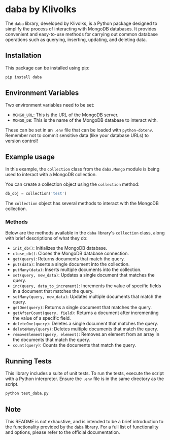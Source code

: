 # daba by Klivolks

The `daba` library, developed by Klivolks, is a Python package designed to simplify the process of interacting with MongoDB databases. It provides convenient and easy-to-use methods for carrying out common database operations such as querying, inserting, updating, and deleting data.

## Installation

This package can be installed using pip:

```bash
pip install daba
```

## Environment Variables

Two environment variables need to be set:

- `MONGO_URL`: This is the URL of the MongoDB server.
- `MONGO_DB`: This is the name of the MongoDB database to interact with.

These can be set in an `.env` file that can be loaded with `python-dotenv`. Remember not to commit sensitive data (like your database URLs) to version control!

## Example usage

In this example, the `collection` class from the `daba.Mongo` module is being used to interact with a MongoDB collection. 

You can create a collection object using the `collection` method:
```python
db_obj = collection('test')
```
The `collection` object has several methods to interact with the MongoDB collection.

### Methods

Below are the methods available in the `daba` library's `collection` class, along with brief descriptions of what they do:

- `init_db()`: Initializes the MongoDB database.
- `close_db()`: Closes the MongoDB database connection.
- `get(query)`: Returns documents that match the query.
- `put(data)`: Inserts a single document into the collection.
- `putMany(data)`: Inserts multiple documents into the collection.
- `set(query, new_data)`: Updates a single document that matches the query.
- `inc(query, data_to_increment)`: Increments the value of specific fields in a document that matches the query.
- `setMany(query, new_data)`: Updates multiple documents that match the query.
- `getOne(query)`: Returns a single document that matches the query.
- `getAfterCount(query, field)`: Returns a document after incrementing the value of a specific field.
- `deleteOne(query)`: Deletes a single document that matches the query.
- `deleteMany(query)`: Deletes multiple documents that match the query.
- `removeElement(query, element)`: Removes an element from an array in the documents that match the query.
- `count(query)`: Counts the documents that match the query.

## Running Tests

This library includes a suite of unit tests. To run the tests, execute the script with a Python interpreter. Ensure the `.env` file is in the same directory as the script.

```bash
python test_daba.py
```

## Note

This README is not exhaustive, and is intended to be a brief introduction to the functionality provided by the `daba` library. For a full list of functionality and options, please refer to the official documentation.